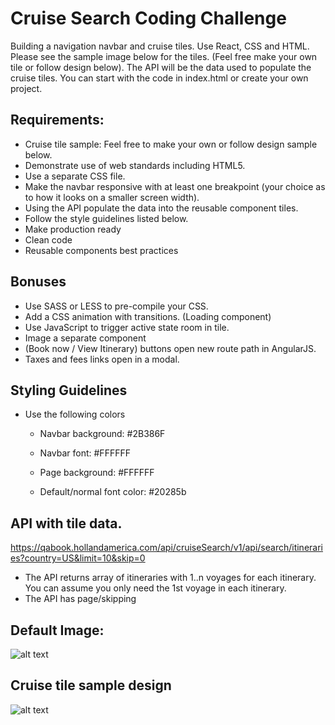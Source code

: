 # Cruise Search Coding Challenge

Building a navigation navbar and cruise tiles. Use React, CSS and HTML. Please see the sample image below for the tiles. (Feel free make your own tile or follow design below). The API will be the data used to populate the cruise tiles. You can start with the code in index.html or create your own project.

## Requirements:

- Cruise tile sample: Feel free to make your own or follow design sample below. 
- Demonstrate use of web standards including HTML5.  
- Use a separate CSS file.   
- Make the navbar responsive with at least one breakpoint (your choice as to how it looks on a smaller screen width). 
- Using the API populate the data into the reusable component tiles.
- Follow the style guidelines listed below.  
- Make production ready 
- Clean code
- Reusable components best practices 

## Bonuses

- Use SASS or LESS to pre-compile your CSS.   
- Add a CSS animation with transitions.  (Loading component) 
- Use JavaScript to trigger active state room in tile.   
- Image a separate component
- (Book now / View Itinerary) buttons open new route path in AngularJS. 
- Taxes and fees links open in a modal. 

## Styling Guidelines
 
- Use the following colors   
	- Navbar background: #2B386F   
	- Navbar font: #FFFFFF

	- Page background: #FFFFFF    
	- Default/normal font color: #20285b

## API with tile data. 
https://qabook.hollandamerica.com/api/cruiseSearch/v1/api/search/itineraries?country=US&limit=10&skip=0
- The API returns array of itineraries with 1..n voyages for each itinerary. You can assume you only need the 1st voyage in each itinerary.
- The API has page/skipping 

## Default Image: 
![alt text](https://qa.hollandamerica.com/images/itineraryMaps/thumb/no_map.jpg)

## Cruise tile sample design


![alt text](https://image.ibb.co/enxBTe/Screen_Shot_2018_10_04_at_2_29_59_PM.png)

